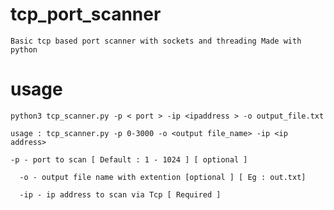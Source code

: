 # tcp_port_scanner
    Basic tcp based port scanner with sockets and threading Made with python

# usage
    python3 tcp_scanner.py -p < port > -ip <ipaddress > -o output_file.txt

    usage : tcp_scanner.py -p 0-3000 -o <output file_name> -ip <ip address>

  	-p - port to scan [ Default : 1 - 1024 ] [ optional ]

	  -o - output file name with extention [optional ] [ Eg : out.txt]

	  -ip - ip address to scan via Tcp [ Required ]
